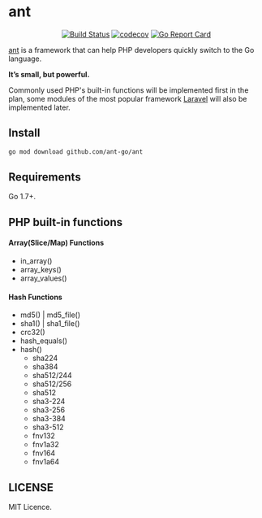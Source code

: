 # ant

<p align="center">
<a href="https://github.com/ant-go/ant/actions"><img src="https://github.com/ant-go/ant/workflows/tests/badge.svg" alt="Build Status"></a>
<a href="https://codecov.io/gh/ant-go/ant"><img src="https://codecov.io/gh/ant-go/ant/branch/main/graph/badge.svg" alt="codecov"></a>
<a href="https://goreportcard.com/report/github.com/ant-go/ant"><img src="https://goreportcard.com/badge/github.com/ant-go/ant" alt="Go Report Card"></a>
</p>

[ant](https://github.com/ant-go/ant) is a framework that can help PHP developers quickly switch to the Go language.

**It’s small, but powerful.**

Commonly used PHP's built-in functions will be implemented first in the plan, some modules of the most popular framework [Laravel](https://laravel.com/) will also be implemented later.

## Install

```bash
go mod download github.com/ant-go/ant
```

## Requirements

Go 1.7+.

## PHP built-in functions

#### Array(Slice/Map) Functions

* in_array()
* array_keys()
* array_values()

#### Hash Functions

* md5() | md5_file()
* sha1() | sha1_file()
* crc32()
* hash_equals()
* hash()
    * sha224
    * sha384
    * sha512/244
    * sha512/256
    * sha512
    * sha3-224
    * sha3-256
    * sha3-384
    * sha3-512
    * fnv132
    * fnv1a32
    * fnv164
    * fnv1a64

## LICENSE

MIT Licence.